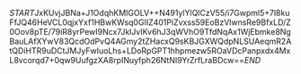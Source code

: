$START$JxKUvjJBNa+J1OdqhKMIGOLV++N491ylYlQlCzV55/i7Gwpml5+7l8kuFfJQ46HeVCL0qjxYxf1HBwKWsq0GIIZ401PiZvxss59EoBzVlwnsRe9BfxLD/Z0Oov8pTE/79iR8yrPewI9Ncx7JklJvIKv6hJ3qWVhO9TfdNqAx1WjEbmke8NgBauLAfXYwV83QcdOdPvQ4AGmy2tZHacxQ9sKBJGXWQdpNLSUAeqmR2AtQDiHTR9uDCtJMJyFwIuoLhs+LDoRpGPT1hhpmezw5ROaVDcPanpxdx4MxL8vcorqd7+0qw9UufgzXA8rpINuyfph26NtNI9YrZrfLraBDcw==$END$